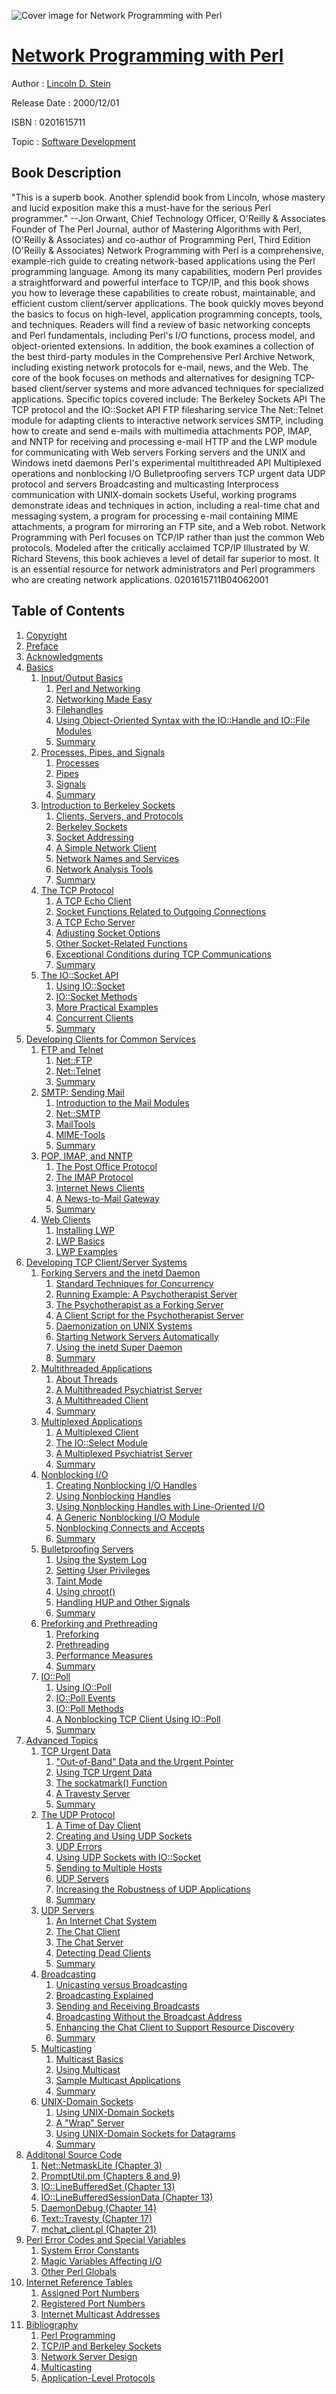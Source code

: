 ![Cover image for Network Programming with Perl](https://imgdetail.ebookreading.net/cover/cover/software_development/EB0201615711.jpg)

[Network Programming with Perl](https://ebookreading.net/view/book/Network+Programming+with+Perl-EB0201615711_1.html "Network Programming with Perl")
====================================================================================================================

Author : [Lincoln D. Stein](https://ebookreading.net/search/author/Lincoln+D.+Stein)

Release Date : 2000/12/01

ISBN : 0201615711

Topic : [Software Development](https://ebookreading.net/search/category/software-development)

Book Description
-----------------

"This is a superb book. Another splendid book from Lincoln, whose mastery and lucid exposition make this a must-have for the serious Perl programmer." --Jon Orwant, Chief Technology Officer, O'Reilly &amp; Associates Founder of The Perl Journal, author of Mastering Algorithms with Perl, (O'Reilly &amp; Associates) and co-author of Programming Perl, Third Edition (O'Reilly &amp; Associates)
Network Programming with Perl is a comprehensive, example-rich guide to creating network-based applications using the Perl programming language. Among its many capabilities, modern Perl provides a straightforward and powerful interface to TCP/IP, and this book shows you how to leverage these capabilities to create robust, maintainable, and efficient custom client/server applications.
The book quickly moves beyond the basics to focus on high-level, application programming concepts, tools, and techniques. Readers will find a review of basic networking concepts and Perl fundamentals, including Perl's I/O functions, process model, and object-oriented extensions. In addition, the book examines a collection of the best third-party modules in the Comprehensive Perl Archive Network, including existing network protocols for e-mail, news, and the Web.
The core of the book focuses on methods and alternatives for designing TCP-based client/server systems and more advanced techniques for specialized applications. Specific topics covered include:
The Berkeley Sockets API
The TCP protocol and the IO::Socket API
FTP filesharing service
The Net::Telnet module for adapting clients to interactive network services
SMTP, including how to create and send e-mails with multimedia attachments
POP, IMAP, and NNTP for receiving and processing e-mail
HTTP and the LWP module for communicating with Web servers
Forking servers and the UNIX and Windows inetd daemons
Perl's experimental multithreaded API
Multiplexed operations and nonblocking I/O
Bulletproofing servers
TCP urgent data
UDP protocol and servers
Broadcasting and multicasting
Interprocess communication with UNIX-domain sockets
Useful, working programs demonstrate ideas and techniques in action, including a real-time chat and messaging system, a program for processing e-mail containing MIME attachments, a program for mirroring an FTP site, and a Web robot.
Network Programming with Perl focuses on TCP/IP rather than just the common Web protocols. Modeled after the critically acclaimed TCP/IP Illustrated by W. Richard Stevens, this book achieves a level of detail far superior to most. It is an essential resource for network administrators and Perl programmers who are creating network applications.
 0201615711B04062001
              
Table of Contents
-----------------

1. [Copyright](https://ebookreading.net/view/book/Network+Programming+with+Perl-EB0201615711_1.html)
1. [Preface](https://ebookreading.net/view/book/Network+Programming+with+Perl-EB0201615711_2.html)
1. [Acknowledgments](https://ebookreading.net/view/book/Network+Programming+with+Perl-EB0201615711_3.html)
1. [Basics](https://ebookreading.net/view/book/Network+Programming+with+Perl-EB0201615711_4.html)
    1. [Input/Output Basics](https://ebookreading.net/view/book/Network+Programming+with+Perl-EB0201615711_5.html)
        1. [Perl and Networking](https://ebookreading.net/view/book/Network+Programming+with+Perl-EB0201615711_6.html)
        1. [Networking Made Easy](https://ebookreading.net/view/book/Network+Programming+with+Perl-EB0201615711_7.html)
        1. [Filehandles](https://ebookreading.net/view/book/Network+Programming+with+Perl-EB0201615711_8.html)
        1. [Using Object-Oriented Syntax with the IO::Handle and IO::File Modules](https://ebookreading.net/view/book/Network+Programming+with+Perl-EB0201615711_9.html)
        1. [Summary](https://ebookreading.net/view/book/Network+Programming+with+Perl-EB0201615711_10.html)
    1. [Processes, Pipes, and Signals](https://ebookreading.net/view/book/Network+Programming+with+Perl-EB0201615711_11.html)
        1. [Processes](https://ebookreading.net/view/book/Network+Programming+with+Perl-EB0201615711_12.html)
        1. [Pipes](https://ebookreading.net/view/book/Network+Programming+with+Perl-EB0201615711_13.html)
        1. [Signals](https://ebookreading.net/view/book/Network+Programming+with+Perl-EB0201615711_14.html)
        1. [Summary](https://ebookreading.net/view/book/Network+Programming+with+Perl-EB0201615711_15.html)
    1. [Introduction to Berkeley Sockets](https://ebookreading.net/view/book/Network+Programming+with+Perl-EB0201615711_16.html)
        1. [Clients, Servers, and Protocols](https://ebookreading.net/view/book/Network+Programming+with+Perl-EB0201615711_17.html)
        1. [Berkeley Sockets](https://ebookreading.net/view/book/Network+Programming+with+Perl-EB0201615711_18.html)
        1. [Socket Addressing](https://ebookreading.net/view/book/Network+Programming+with+Perl-EB0201615711_19.html)
        1. [A Simple Network Client](https://ebookreading.net/view/book/Network+Programming+with+Perl-EB0201615711_20.html)
        1. [Network Names and Services](https://ebookreading.net/view/book/Network+Programming+with+Perl-EB0201615711_21.html)
        1. [Network Analysis Tools](https://ebookreading.net/view/book/Network+Programming+with+Perl-EB0201615711_22.html)
        1. [Summary](https://ebookreading.net/view/book/Network+Programming+with+Perl-EB0201615711_23.html)
    1. [The TCP Protocol](https://ebookreading.net/view/book/Network+Programming+with+Perl-EB0201615711_24.html)
        1. [A TCP Echo Client](https://ebookreading.net/view/book/Network+Programming+with+Perl-EB0201615711_25.html)
        1. [Socket Functions Related to Outgoing Connections](https://ebookreading.net/view/book/Network+Programming+with+Perl-EB0201615711_26.html)
        1. [A TCP Echo Server](https://ebookreading.net/view/book/Network+Programming+with+Perl-EB0201615711_27.html)
        1. [Adjusting Socket Options](https://ebookreading.net/view/book/Network+Programming+with+Perl-EB0201615711_28.html)
        1. [Other Socket-Related Functions](https://ebookreading.net/view/book/Network+Programming+with+Perl-EB0201615711_29.html)
        1. [Exceptional Conditions during TCP Communications](https://ebookreading.net/view/book/Network+Programming+with+Perl-EB0201615711_30.html)
        1. [Summary](https://ebookreading.net/view/book/Network+Programming+with+Perl-EB0201615711_31.html)
    1. [The IO::Socket API](https://ebookreading.net/view/book/Network+Programming+with+Perl-EB0201615711_32.html)
        1. [Using IO::Socket](https://ebookreading.net/view/book/Network+Programming+with+Perl-EB0201615711_33.html)
        1. [IO::Socket Methods](https://ebookreading.net/view/book/Network+Programming+with+Perl-EB0201615711_34.html)
        1. [More Practical Examples](https://ebookreading.net/view/book/Network+Programming+with+Perl-EB0201615711_35.html)
        1. [Concurrent Clients](https://ebookreading.net/view/book/Network+Programming+with+Perl-EB0201615711_36.html)
        1. [Summary](https://ebookreading.net/view/book/Network+Programming+with+Perl-EB0201615711_37.html)
1. [Developing Clients for Common Services](https://ebookreading.net/view/book/Network+Programming+with+Perl-EB0201615711_38.html)
    1. [FTP and Telnet](https://ebookreading.net/view/book/Network+Programming+with+Perl-EB0201615711_39.html)
        1. [Net::FTP](https://ebookreading.net/view/book/Network+Programming+with+Perl-EB0201615711_40.html)
        1. [Net::Telnet](https://ebookreading.net/view/book/Network+Programming+with+Perl-EB0201615711_41.html)
        1. [Summary](https://ebookreading.net/view/book/Network+Programming+with+Perl-EB0201615711_42.html)
    1. [SMTP: Sending Mail](https://ebookreading.net/view/book/Network+Programming+with+Perl-EB0201615711_43.html)
        1. [Introduction to the Mail Modules](https://ebookreading.net/view/book/Network+Programming+with+Perl-EB0201615711_44.html)
        1. [Net::SMTP](https://ebookreading.net/view/book/Network+Programming+with+Perl-EB0201615711_45.html)
        1. [MailTools](https://ebookreading.net/view/book/Network+Programming+with+Perl-EB0201615711_46.html)
        1. [MIME-Tools](https://ebookreading.net/view/book/Network+Programming+with+Perl-EB0201615711_47.html)
        1. [Summary](https://ebookreading.net/view/book/Network+Programming+with+Perl-EB0201615711_48.html)
    1. [POP, IMAP, and NNTP](https://ebookreading.net/view/book/Network+Programming+with+Perl-EB0201615711_49.html)
        1. [The Post Office Protocol](https://ebookreading.net/view/book/Network+Programming+with+Perl-EB0201615711_50.html)
        1. [The IMAP Protocol](https://ebookreading.net/view/book/Network+Programming+with+Perl-EB0201615711_51.html)
        1. [Internet News Clients](https://ebookreading.net/view/book/Network+Programming+with+Perl-EB0201615711_52.html)
        1. [A News-to-Mail Gateway](https://ebookreading.net/view/book/Network+Programming+with+Perl-EB0201615711_53.html)
        1. [Summary](https://ebookreading.net/view/book/Network+Programming+with+Perl-EB0201615711_54.html)
    1. [Web Clients](https://ebookreading.net/view/book/Network+Programming+with+Perl-EB0201615711_55.html)
        1. [Installing LWP](https://ebookreading.net/view/book/Network+Programming+with+Perl-EB0201615711_56.html)
        1. [LWP Basics](https://ebookreading.net/view/book/Network+Programming+with+Perl-EB0201615711_57.html)
        1. [LWP Examples](https://ebookreading.net/view/book/Network+Programming+with+Perl-EB0201615711_58.html)
1. [Developing TCP Client/Server Systems](https://ebookreading.net/view/book/Network+Programming+with+Perl-EB0201615711_59.html)
    1. [Forking Servers and the inetd Daemon](https://ebookreading.net/view/book/Network+Programming+with+Perl-EB0201615711_60.html)
        1. [Standard Techniques for Concurrency](https://ebookreading.net/view/book/Network+Programming+with+Perl-EB0201615711_61.html)
        1. [Running Example: A Psychotherapist Server](https://ebookreading.net/view/book/Network+Programming+with+Perl-EB0201615711_62.html)
        1. [The Psychotherapist as a Forking Server](https://ebookreading.net/view/book/Network+Programming+with+Perl-EB0201615711_63.html)
        1. [A Client Script for the Psychotherapist Server](https://ebookreading.net/view/book/Network+Programming+with+Perl-EB0201615711_64.html)
        1. [Daemonization on UNIX Systems](https://ebookreading.net/view/book/Network+Programming+with+Perl-EB0201615711_65.html)
        1. [Starting Network Servers Automatically](https://ebookreading.net/view/book/Network+Programming+with+Perl-EB0201615711_66.html)
        1. [Using the inetd Super Daemon](https://ebookreading.net/view/book/Network+Programming+with+Perl-EB0201615711_67.html)
        1. [Summary](https://ebookreading.net/view/book/Network+Programming+with+Perl-EB0201615711_68.html)
    1. [Multithreaded Applications](https://ebookreading.net/view/book/Network+Programming+with+Perl-EB0201615711_69.html)
        1. [About Threads](https://ebookreading.net/view/book/Network+Programming+with+Perl-EB0201615711_70.html)
        1. [A Multithreaded Psychiatrist Server](https://ebookreading.net/view/book/Network+Programming+with+Perl-EB0201615711_71.html)
        1. [A Multithreaded Client](https://ebookreading.net/view/book/Network+Programming+with+Perl-EB0201615711_72.html)
        1. [Summary](https://ebookreading.net/view/book/Network+Programming+with+Perl-EB0201615711_73.html)
    1. [Multiplexed Applications](https://ebookreading.net/view/book/Network+Programming+with+Perl-EB0201615711_74.html)
        1. [A Multiplexed Client](https://ebookreading.net/view/book/Network+Programming+with+Perl-EB0201615711_75.html)
        1. [The IO::Select Module](https://ebookreading.net/view/book/Network+Programming+with+Perl-EB0201615711_76.html)
        1. [A Multiplexed Psychiatrist Server](https://ebookreading.net/view/book/Network+Programming+with+Perl-EB0201615711_77.html)
        1. [Summary](https://ebookreading.net/view/book/Network+Programming+with+Perl-EB0201615711_78.html)
    1. [Nonblocking I/O](https://ebookreading.net/view/book/Network+Programming+with+Perl-EB0201615711_79.html)
        1. [Creating Nonblocking I/O Handles](https://ebookreading.net/view/book/Network+Programming+with+Perl-EB0201615711_80.html)
        1. [Using Nonblocking Handles](https://ebookreading.net/view/book/Network+Programming+with+Perl-EB0201615711_81.html)
        1. [Using Nonblocking Handles with Line-Oriented I/O](https://ebookreading.net/view/book/Network+Programming+with+Perl-EB0201615711_82.html)
        1. [A Generic Nonblocking I/O Module](https://ebookreading.net/view/book/Network+Programming+with+Perl-EB0201615711_83.html)
        1. [Nonblocking Connects and Accepts](https://ebookreading.net/view/book/Network+Programming+with+Perl-EB0201615711_84.html)
        1. [Summary](https://ebookreading.net/view/book/Network+Programming+with+Perl-EB0201615711_85.html)
    1. [Bulletproofing Servers](https://ebookreading.net/view/book/Network+Programming+with+Perl-EB0201615711_86.html)
        1. [Using the System Log](https://ebookreading.net/view/book/Network+Programming+with+Perl-EB0201615711_87.html)
        1. [Setting User Privileges](https://ebookreading.net/view/book/Network+Programming+with+Perl-EB0201615711_88.html)
        1. [Taint Mode](https://ebookreading.net/view/book/Network+Programming+with+Perl-EB0201615711_89.html)
        1. [Using chroot()](https://ebookreading.net/view/book/Network+Programming+with+Perl-EB0201615711_90.html)
        1. [Handling HUP and Other Signals](https://ebookreading.net/view/book/Network+Programming+with+Perl-EB0201615711_91.html)
        1. [Summary](https://ebookreading.net/view/book/Network+Programming+with+Perl-EB0201615711_92.html)
    1. [Preforking and Prethreading](https://ebookreading.net/view/book/Network+Programming+with+Perl-EB0201615711_93.html)
        1. [Preforking](https://ebookreading.net/view/book/Network+Programming+with+Perl-EB0201615711_94.html)
        1. [Prethreading](https://ebookreading.net/view/book/Network+Programming+with+Perl-EB0201615711_95.html)
        1. [Performance Measures](https://ebookreading.net/view/book/Network+Programming+with+Perl-EB0201615711_96.html)
        1. [Summary](https://ebookreading.net/view/book/Network+Programming+with+Perl-EB0201615711_97.html)
    1. [IO::Poll](https://ebookreading.net/view/book/Network+Programming+with+Perl-EB0201615711_98.html)
        1. [Using IO::Poll](https://ebookreading.net/view/book/Network+Programming+with+Perl-EB0201615711_99.html)
        1. [IO::Poll Events](https://ebookreading.net/view/book/Network+Programming+with+Perl-EB0201615711_100.html)
        1. [IO::Poll Methods](https://ebookreading.net/view/book/Network+Programming+with+Perl-EB0201615711_101.html)
        1. [A Nonblocking TCP Client Using IO::Poll](https://ebookreading.net/view/book/Network+Programming+with+Perl-EB0201615711_102.html)
        1. [Summary](https://ebookreading.net/view/book/Network+Programming+with+Perl-EB0201615711_103.html)
1. [Advanced Topics](https://ebookreading.net/view/book/Network+Programming+with+Perl-EB0201615711_104.html)
    1. [TCP Urgent Data](https://ebookreading.net/view/book/Network+Programming+with+Perl-EB0201615711_105.html)
        1. [&quot;Out-of-Band&quot; Data and the Urgent Pointer](https://ebookreading.net/view/book/Network+Programming+with+Perl-EB0201615711_106.html)
        1. [Using TCP Urgent Data](https://ebookreading.net/view/book/Network+Programming+with+Perl-EB0201615711_107.html)
        1. [The sockatmark() Function](https://ebookreading.net/view/book/Network+Programming+with+Perl-EB0201615711_108.html)
        1. [A Travesty Server](https://ebookreading.net/view/book/Network+Programming+with+Perl-EB0201615711_109.html)
        1. [Summary](https://ebookreading.net/view/book/Network+Programming+with+Perl-EB0201615711_110.html)
    1. [The UDP Protocol](https://ebookreading.net/view/book/Network+Programming+with+Perl-EB0201615711_111.html)
        1. [A Time of Day Client](https://ebookreading.net/view/book/Network+Programming+with+Perl-EB0201615711_112.html)
        1. [Creating and Using UDP Sockets](https://ebookreading.net/view/book/Network+Programming+with+Perl-EB0201615711_113.html)
        1. [UDP Errors](https://ebookreading.net/view/book/Network+Programming+with+Perl-EB0201615711_114.html)
        1. [Using UDP Sockets with IO::Socket](https://ebookreading.net/view/book/Network+Programming+with+Perl-EB0201615711_115.html)
        1. [Sending to Multiple Hosts](https://ebookreading.net/view/book/Network+Programming+with+Perl-EB0201615711_116.html)
        1. [UDP Servers](https://ebookreading.net/view/book/Network+Programming+with+Perl-EB0201615711_117.html)
        1. [Increasing the Robustness of UDP Applications](https://ebookreading.net/view/book/Network+Programming+with+Perl-EB0201615711_118.html)
        1. [Summary](https://ebookreading.net/view/book/Network+Programming+with+Perl-EB0201615711_119.html)
    1. [UDP Servers](https://ebookreading.net/view/book/Network+Programming+with+Perl-EB0201615711_120.html)
        1. [An Internet Chat System](https://ebookreading.net/view/book/Network+Programming+with+Perl-EB0201615711_121.html)
        1. [The Chat Client](https://ebookreading.net/view/book/Network+Programming+with+Perl-EB0201615711_122.html)
        1. [The Chat Server](https://ebookreading.net/view/book/Network+Programming+with+Perl-EB0201615711_123.html)
        1. [Detecting Dead Clients](https://ebookreading.net/view/book/Network+Programming+with+Perl-EB0201615711_124.html)
        1. [Summary](https://ebookreading.net/view/book/Network+Programming+with+Perl-EB0201615711_125.html)
    1. [Broadcasting](https://ebookreading.net/view/book/Network+Programming+with+Perl-EB0201615711_126.html)
        1. [Unicasting versus Broadcasting](https://ebookreading.net/view/book/Network+Programming+with+Perl-EB0201615711_127.html)
        1. [Broadcasting Explained](https://ebookreading.net/view/book/Network+Programming+with+Perl-EB0201615711_128.html)
        1. [Sending and Receiving Broadcasts](https://ebookreading.net/view/book/Network+Programming+with+Perl-EB0201615711_129.html)
        1. [Broadcasting Without the Broadcast Address](https://ebookreading.net/view/book/Network+Programming+with+Perl-EB0201615711_130.html)
        1. [Enhancing the Chat Client to Support Resource Discovery](https://ebookreading.net/view/book/Network+Programming+with+Perl-EB0201615711_131.html)
        1. [Summary](https://ebookreading.net/view/book/Network+Programming+with+Perl-EB0201615711_132.html)
    1. [Multicasting](https://ebookreading.net/view/book/Network+Programming+with+Perl-EB0201615711_133.html)
        1. [Multicast Basics](https://ebookreading.net/view/book/Network+Programming+with+Perl-EB0201615711_134.html)
        1. [Using Multicast](https://ebookreading.net/view/book/Network+Programming+with+Perl-EB0201615711_135.html)
        1. [Sample Multicast Applications](https://ebookreading.net/view/book/Network+Programming+with+Perl-EB0201615711_136.html)
        1. [Summary](https://ebookreading.net/view/book/Network+Programming+with+Perl-EB0201615711_137.html)
    1. [UNIX-Domain Sockets](https://ebookreading.net/view/book/Network+Programming+with+Perl-EB0201615711_138.html)
        1. [Using UNIX-Domain Sockets](https://ebookreading.net/view/book/Network+Programming+with+Perl-EB0201615711_139.html)
        1. [A &quot;Wrap&quot; Server](https://ebookreading.net/view/book/Network+Programming+with+Perl-EB0201615711_140.html)
        1. [Using UNIX-Domain Sockets for Datagrams](https://ebookreading.net/view/book/Network+Programming+with+Perl-EB0201615711_141.html)
        1. [Summary](https://ebookreading.net/view/book/Network+Programming+with+Perl-EB0201615711_142.html)
1. [Additonal Source Code](https://ebookreading.net/view/book/Network+Programming+with+Perl-EB0201615711_143.html)
    1. [Net::NetmaskLite (Chapter 3)](https://ebookreading.net/view/book/Network+Programming+with+Perl-EB0201615711_144.html)
    1. [PromptUtil.pm (Chapters 8 and 9)](https://ebookreading.net/view/book/Network+Programming+with+Perl-EB0201615711_145.html)
    1. [IO::LineBufferedSet (Chapter 13)](https://ebookreading.net/view/book/Network+Programming+with+Perl-EB0201615711_146.html)
    1. [IO::LineBufferedSessionData (Chapter 13)](https://ebookreading.net/view/book/Network+Programming+with+Perl-EB0201615711_147.html)
    1. [DaemonDebug (Chapter 14)](https://ebookreading.net/view/book/Network+Programming+with+Perl-EB0201615711_148.html)
    1. [Text::Travesty (Chapter 17)](https://ebookreading.net/view/book/Network+Programming+with+Perl-EB0201615711_149.html)
    1. [mchat_client.pl (Chapter 21)](https://ebookreading.net/view/book/Network+Programming+with+Perl-EB0201615711_150.html)
1. [Perl Error Codes and Special Variables](https://ebookreading.net/view/book/Network+Programming+with+Perl-EB0201615711_151.html)
    1. [System Error Constants](https://ebookreading.net/view/book/Network+Programming+with+Perl-EB0201615711_152.html)
    1. [Magic Variables Affecting I/O](https://ebookreading.net/view/book/Network+Programming+with+Perl-EB0201615711_153.html)
    1. [Other Perl Globals](https://ebookreading.net/view/book/Network+Programming+with+Perl-EB0201615711_154.html)
1. [Internet Reference Tables](https://ebookreading.net/view/book/Network+Programming+with+Perl-EB0201615711_155.html)
    1. [Assigned Port Numbers](https://ebookreading.net/view/book/Network+Programming+with+Perl-EB0201615711_156.html)
    1. [Registered Port Numbers](https://ebookreading.net/view/book/Network+Programming+with+Perl-EB0201615711_157.html)
    1. [Internet Multicast Addresses](https://ebookreading.net/view/book/Network+Programming+with+Perl-EB0201615711_158.html)
1. [Bibliography](https://ebookreading.net/view/book/Network+Programming+with+Perl-EB0201615711_159.html)
    1. [Perl Programming](https://ebookreading.net/view/book/Network+Programming+with+Perl-EB0201615711_160.html)
    1. [TCP/IP and Berkeley Sockets](https://ebookreading.net/view/book/Network+Programming+with+Perl-EB0201615711_161.html)
    1. [Network Server Design](https://ebookreading.net/view/book/Network+Programming+with+Perl-EB0201615711_162.html)
    1. [Multicasting](https://ebookreading.net/view/book/Network+Programming+with+Perl-EB0201615711_163.html)
    1. [Application-Level Protocols](https://ebookreading.net/view/book/Network+Programming+with+Perl-EB0201615711_164.html)
